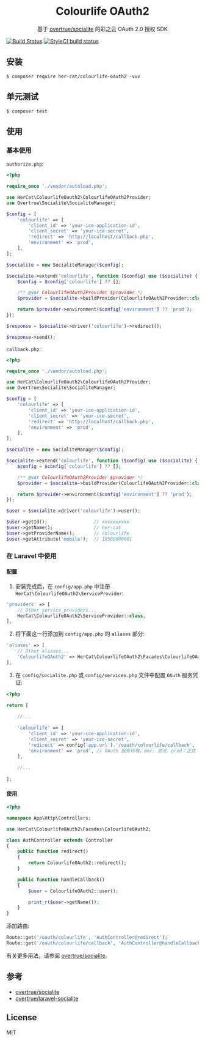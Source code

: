 <h1 align="center"> Colourlife OAuth2 </h1>

<p align="center"> 基于 <a href="https://github.com/overtrue/socialite">overtrue/socialite</a> 的彩之云 OAuth 2.0 授权 SDK</p>

[![Build Status](https://travis-ci.org/her-cat/colourlife-oauth2.svg?branch=master)](https://travis-ci.org/her-cat/colourlife-oauth2)
[![StyleCI build status](https://github.styleci.io/repos/214346677/shield)](https://github.styleci.io/repos/214346677)

## 安装

```shell
$ composer require her-cat/colourlife-oauth2 -vvv
```

## 单元测试

```shell
$ composer test
```

## 使用

### 基本使用

`authorize.php`:

```php
<?php

require_once './vendor/autoload.php';

use HerCat\ColourlifeOauth2\ColourlifeOAuth2Provider;
use Overtrue\Socialite\SocialiteManager;

$config = [
    'colourlife' => [
        'client_id' => 'your-ice-application-id',
        'client_secret' => 'your-ice-secret',
        'redirect' => 'http://localhost/callback.php',
        'environment' => 'prod',
    ],
];

$socialite = new SocialiteManager($config);

$socialite->extend('colourlife', function ($config) use ($socialite) {
    $config = $config['colourlife'] ?? [];

    /** @var ColourlifeOAuth2Provider $provider */
    $provider = $socialite->buildProvider(ColourlifeOAuth2Provider::class, $config);

    return $provider->environment($config['environment'] ?? 'prod');
});

$response = $socialite->driver('colourlife')->redirect();

$response->send();
```

`callback.php`:

```php
<?php

require_once './vendor/autoload.php';

use HerCat\ColourlifeOauth2\ColourlifeOAuth2Provider;
use Overtrue\Socialite\SocialiteManager;

$config = [
    'colourlife' => [
        'client_id' => 'your-ice-application-id',
        'client_secret' => 'your-ice-secret',
        'redirect' => 'http://localhost/callback.php',
        'environment' => 'prod',
    ],
];

$socialite = new SocialiteManager($config);

$socialite->extend('colourlife', function ($config) use ($socialite) {
    $config = $config['colourlife'] ?? [];

    /** @var ColourlifeOAuth2Provider $provider */
    $provider = $socialite->buildProvider(ColourlifeOAuth2Provider::class, $config);

    return $provider->environment($config['environment'] ?? 'prod');
});

$user = $socialite->driver('colourlife')->user();

$user->getId();                 // xxxxxxxxxx
$user->getName();               // her-cat
$user->getProviderName();       // colourlife
$user->getAttribute('mobile');  // 18500000001
```

### 在 Laravel 中使用

#### 配置

1. 安装完成后，在 `config/app.php` 中注册 `HerCat\ColourlifeOAuth2\ServiceProvider`:

```php
'providers' => [
    // Other service providers...
    HerCat\ColourlifeOAuth2\ServiceProvider::class,
],
```

2. 将下面这一行添加到 `config/app.php` 的 `aliases` 部分:

```php
'aliases' => [
    // Other aliases...
    'ColourlifeOAuth2' => HerCat\ColourlifeOAuth2\Facades\ColourlifeOAuth2::class,
],
```

3. 在 `config/socialite.php` 或 `config/services.php` 文件中配置 `OAuth` 服务凭证:

```php
<?php

return [
    
    //...
    
    'colourlife' => [
        'client_id' => 'your-ice-application-id',
        'client_secret' => 'your-ice-secret',
        'redirect' => config('app.url').'/oauth/colourlife/callback',
        'environment' => 'prod', // OAuth 服务环境，dev: 测试，prod：正式
    ],
    
    //...
    
];
```

#### 使用

```php
<?php

namespace App\Http\Controllers;

use HerCat\ColourlifeOAuth2\Facades\ColourlifeOAuth2;

class AuthController extends Controller
{
    public function redirect()
    {
        return ColourlifeOAuth2::redirect();
    }

    public function handleCallback()
    {
        $user = ColourlifeOAuth2::user();

        print_r($user->getName());
    }
}
```

添加路由:

```php
Route::get('/oauth/colourlife', 'AuthController@redirect');
Route::get('/oauth/colourlife/callback', 'AuthController@handleCallback');
```

有关更多用法，请参阅 [overtrue/socialite](https://github.com/overtrue/socialite)。

## 参考

- [overtrue/socialite](https://github.com/overtrue/socialite)
- [overtrue/laravel-socialite](https://github.com/overtrue/laravel-socialite)

## License

MIT